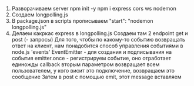 1. Разворачиваем server 
    npm init -y
    npm i express cors ws nodemon
2. Создаем longpolling.js
3. В package.json в scripts прописываем
   "start": "nodemon longpolling.js"
4. Делаем какркас express в longpolling.js
    Создаем там 2 endpoint get и post (- запросы)
    Для того, чтобы по какому-то событию возвращать ответ на клиент, нам понадобится способ управления событиями
    в node.js 'events'
    EventEmitter - для создания и подписывания на события
    emitter.once - регистрируем событие, оно отработает единожды
    callback вторым параметром возвращает всем пользователем, у кого висит это подключение, возвращаем это сообщение
    Затем в post с помощью emit, этот message вставляем